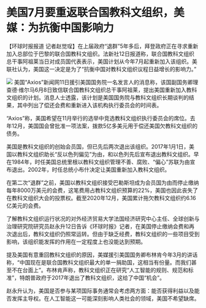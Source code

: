 

# 美国7月要重返联合国教科文组织，美媒：为抗衡中国影响力

【环球时报报道
记者赵觉珵】在上届政府“退群”5年多后，拜登政府正在寻求重新加入总部位于巴黎的联合国教科文组织。法新社12日报道称，联合国教科文组织总干事阿祖莱当日对成员国代表表示，美国计划从今年7月起重新加入该组织。美联社认为，美国这一决定是为了“抗衡中国对教科文组织议程日益增长的影响力。”

![](https://inews.gtimg.com/om_bt/OeE-abqapa3jqSi1wQGaNsvAOa1rFP5nvTwBH33R-QhiwAA/1000)
美国“Axios”新闻网11日援引美国国务院一名发言人的消息称，该国副国务卿理查德·维尔马6月8日致信联合国教科文组织总干事阿祖莱，提出美国重新加入教科文组织的计划。消息人士透露，该计划是美国国务院与教科文组织长期谈判的结果，其中列出了偿还会费和重新进入该机构执行委员会的时间表。

“Axios”称，美国希望在11月举行的选举中竞选教科文组织执行委员会的席位。去年12月，美国国会曾批准一项法案，拨款5亿多美元用于偿还美国欠教科文组织的债务。

美国是教科文组织的创始会员国，但已先后两次退出该组织。2017年1月1日，美国以教科文组织助长“反以色列偏见”为由，和以色列先后宣布退出教科文组织。早在1984年，时任美国总统里根以教科文组织管理不善、腐败、“偏心”苏联为由宣布退出。2002年，时任总统小布什决定让美国重新加入教科文组织。

在第二次“退群”之前，美国以教科文组织接受巴勒斯坦成为会员国为由而停止缴纳每年8000万美元的会费，这笔费用占教科文组织预算的22%，美国也因此丧失了在教科文组织大会的投票权。截至2020年12月，美国累计拖欠教科文组织约6.16亿美元的会费。

了解教科文组织运行状况的对外经济贸易大学法国经济研究中心主任、全球创新与治理研究院研究员赵永升12日告诉《环球时报》记者，在美国停止缴纳会费和再次退出后，教科文组织仍照常运转。但由于缺乏经费，教科文组织的一些项目受到影响，该组织能发挥的作用在一定程度上也没能达到预期。

提及美国有意重回教科文组织的原因，美媒援引美国国务卿布林肯今年3月的讲话称，“中国现在是联合国教科文组织最大的单一捐助国，这相当有份量。而我们甚至不在台面上”。布林肯声称，教科文组织正在研究“人工智能的规则、规范和标准”，特朗普政府于2017年退出了教科文组织，这给了中国“机会”。

赵永升认为，美国是否参与某项国际事务通常会考虑两方面：能否获得利益以及能否发挥主导权。在人工智能这一可能深刻影响人类社会的领域，美国不希望缺席。

